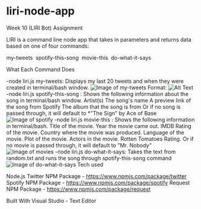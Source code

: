 # liri-node-app
 Week 10 (LIRI Bot) Assignment
 
 LIRI is a command line node app that takes in parameters and returns data based on one of four commands:
 
 my-tweets 
 spotify-this-song 
 movie-this 
 do-what-it-says 
 
 What Each Command Does
 
 -node liri.js my-tweets:
 Displays my last 20 tweets and when they were created in terminal/bash window.
 ![Image of my-tweets]((https://ryanpatrck.github.com/images/tweets.png))
 Format: ![Alt Text](url)
 -node liri.js spotify-this-song <song name>:
 Shows the following information about the song in terminal/bash window.
 Artist(s)
 The song's name
 A preview link of the song from Spotify
 The album that the song is from
 Or if no song is passed through, it will default to *"The Sign" by Ace of Base
 ![Image of spotify]((https://ryanpatrck.github.com/images/spotify.png))
 -node liri.js movie-this <movie name>:
 Shows the following information in terminal/bash.
 Title of the movie.
 Year the movie came out.
 IMDB Rating of the movie.
 Country where the movie was produced.
 Language of the movie.
 Plot of the movie.
 Actors in the movie.
 Rotten Tomatoes Rating.
 Or if no movie is passed through, it will default to "Mr. Nobody" 
 ![Image of movies]((https://ryanpatrck.github.com/images/movies.png))
 -node liri.js do-what-it-says:
 Takes the text from random.txt and runs the song through spotify-this-song command
  ![Image of do-what-it-says]((https://ryanpatrck.github.com/images/itsays.png))
 Tech used
 
 Node.js
 Twitter NPM Package - https://www.npmjs.com/package/twitter
 Spotify NPM Package - https://www.npmjs.com/package/spotify
 Request NPM Package - https://www.npmjs.com/package/request


Built With
Visual Studio - Text Editor

 
 

